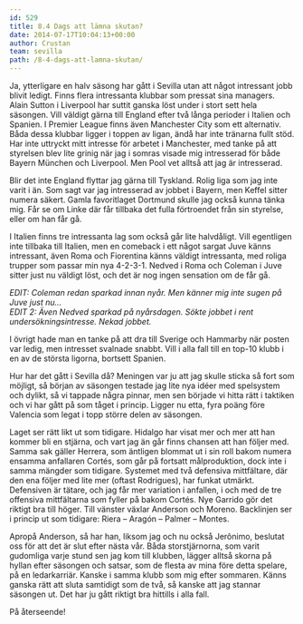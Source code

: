 ```yaml
---
id: 529
title: 8.4 Dags att lämna skutan?
date: 2014-07-17T10:04:13+00:00
author: Crustan
team: sevilla
path: /8-4-dags-att-lamna-skutan/
---
```


Ja, ytterligare en halv säsong har gått i Sevilla utan att något intressant jobb blivit ledigt. Finns flera intressanta klubbar som pressat sina managers. Alain Sutton i Liverpool har suttit ganska löst under i stort sett hela säsongen. Vill väldigt gärna till England efter två långa perioder i Italien och Spanien. I Premier League finns även Manchester City som ett alternativ. Båda dessa klubbar ligger i toppen av ligan, ändå har inte tränarna fullt stöd. Har inte uttryckt mitt intresse för arbetet i Manchester, med tanke på att styrelsen blev lite grinig när jag i somras visade mig intresserad för både Bayern München och Liverpool. Men Pool vet alltså att jag är intresserad.

Blir det inte England flyttar jag gärna till Tyskland. Rolig liga som jag inte varit i än. Som sagt var jag intresserad av jobbet i Bayern, men Keffel sitter numera säkert. Gamla favoritlaget Dortmund skulle jag också kunna tänka mig. Får se om Linke där får tillbaka det fulla förtroendet från sin styrelse, eller om han får gå.

I Italien finns tre intressanta lag som också går lite halvdåligt. Vill egentligen inte tillbaka till Italien, men en comeback i ett något sargat Juve känns intressant, även Roma och Fiorentina känns väldigt intressanta, med roliga trupper som passar min nya 4-2-3-1. Nedved i Roma och Coleman i Juve sitter just nu väldigt löst, och det är nog ingen sensation om de får gå.

_EDIT: Coleman redan sparkad innan nyår. Men känner mig inte sugen på Juve just nu..._  
_EDIT 2: Även Nedved sparkad på nyårsdagen. Sökte jobbet i rent undersökningsintresse. Nekad jobbet._

I övrigt hade man en tanke på att dra till Sverige och Hammarby när posten var ledig, men intresset svalnade snabbt. Vill i alla fall till en top-10 klubb i en av de största ligorna, bortsett Spanien.

Hur har det gått i Sevilla då? Meningen var ju att jag skulle sticka så fort som möjligt, så början av säsongen testade jag lite nya idéer med spelsystem och dylikt, så vi tappade några pinnar, men sen började vi hitta rätt i taktiken och vi har gått på som tåget i princip. Ligger nu etta, fyra poäng före Valencia som legat i topp större delen av säsongen.

Laget ser rätt likt ut som tidigare. Hidalgo har visat mer och mer att han kommer bli en stjärna, och vart jag än går finns chansen att han följer med. Samma sak gäller Herrera, som äntligen blommat ut i sin roll bakom numera ensamma anfallaren Cortés, som går på fortsatt målproduktion, dock inte i samma mängder som tidigare. Systemet med två defensiva mittfältare, där den ena följer med lite mer (oftast Rodrigues), har funkat utmärkt. Defensiven är tätare, och jag får mer variation i anfallen, i och med de tre offensiva mittfältarna som fyller på bakom Cortés. Nye Garrido gör det riktigt bra till höger. Till vänster växlar Anderson och Moreno. Backlinjen ser i princip ut som tidigare: Riera – Aragón – Palmer – Montes.

Apropå Anderson, så har han, liksom jag och nu också Jerônimo, beslutat oss för att det är slut efter nästa vår. Båda storstjärnorna, som varit gudomliga varje stund sen jag kom till klubben, lägger alltså skorna på hyllan efter säsongen och satsar, som de flesta av mina före detta spelare, på en ledarkarriär. Kanske i samma klubb som mig efter sommaren. Känns ganska rätt att sluta samtidigt som de två, så kanske att jag stannar säsongen ut. Det har ju gått riktigt bra hittills i alla fall.

På återseende!
